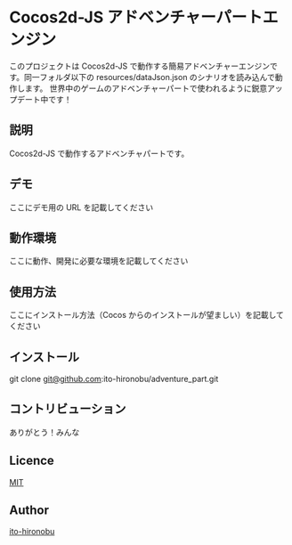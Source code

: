 Cocos2d-JS アドベンチャーパートエンジン
====

このプロジェクトは Cocos2d-JS で動作する簡易アドベンチャーエンジンです。同一フォルダ以下の resources/dataJson.json のシナリオを読み込んで動作します。
世界中のゲームのアドベンチャーパートで使われるように鋭意アップデート中です！

## 説明

Cocos2d-JS で動作するアドベンチャパートです。

## デモ

ここにデモ用の URL を記載してください

## 動作環境

ここに動作、開発に必要な環境を記載してください

## 使用方法

ここにインストール方法（Cocos からのインストールが望ましい）を記載してください

## インストール

git clone git@github.com:ito-hironobu/adventure_part.git

## コントリビューション

ありがとう！みんな

## Licence

[MIT](https://github.com/tcnksm/tool/blob/master/LICENCE)

## Author

[ito-hironobu](https://github.com/ito-hironobu)
